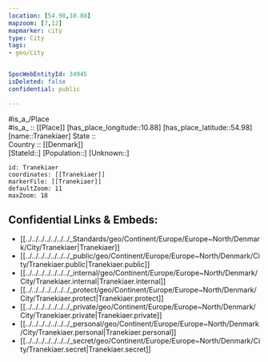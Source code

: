 ```yaml
---
location: [54.98,10.88] 
mapzoom: [7,12] 
mapmarker: city 
type: City
tags:
- geo/City


SpocWebEntityId: 34945
isDeleted: false
confidential: public

---
```

#is_a_/Place  
#is_a_ :: [[Place]] 
[has_place_longitude::10.88] 
[has_place_latitude::54.98] 
[name::Tranekiaer] 
State ::  
Country :: [[Denmark]]  
[StateId::] 
[Population::] 
[Unknown::] 


```leaflet
id: Tranekiaer
coordinates: [[Tranekiaer]] 
markerFile: [[Tranekiaer]] 
defaultZoom: 11 
maxZoom: 18
```


## Confidential Links & Embeds: 
- [[../../../../../../../_Standards/geo/Continent/Europe/Europe~North/Denmark/City/Tranekiaer|Tranekiaer]] 
- [[../../../../../../../_public/geo/Continent/Europe/Europe~North/Denmark/City/Tranekiaer.public|Tranekiaer.public]] 
- [[../../../../../../../_internal/geo/Continent/Europe/Europe~North/Denmark/City/Tranekiaer.internal|Tranekiaer.internal]] 
- [[../../../../../../../_protect/geo/Continent/Europe/Europe~North/Denmark/City/Tranekiaer.protect|Tranekiaer.protect]] 
- [[../../../../../../../_private/geo/Continent/Europe/Europe~North/Denmark/City/Tranekiaer.private|Tranekiaer.private]] 
- [[../../../../../../../_personal/geo/Continent/Europe/Europe~North/Denmark/City/Tranekiaer.personal|Tranekiaer.personal]] 
- [[../../../../../../../_secret/geo/Continent/Europe/Europe~North/Denmark/City/Tranekiaer.secret|Tranekiaer.secret]] 
